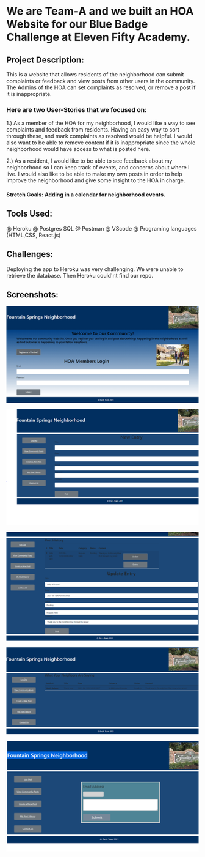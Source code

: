 # We are Team-A and we built an HOA Website for our Blue Badge Challenge at Eleven Fifty Academy.

## Project Description: 

This is a website that allows residents of the neighborhood can submit complaints or feedback and view posts from other users in the community. The Admins of the HOA can set complaints as resolved, or remove a post if it is inappropriate.
 
### Here are two User-Stories that we focused on:

 1.) As a member of the HOA for my neighborhood, I would like a way to see complaints and feedback from residents. Having an easy way to sort through these, and mark complaints as resolved would be helpful. I would also want to be able to remove content if it is inappropriate since the whole neighborhood would have access to what is posted here. 

2.) As a resident, I would like to be able to see feedback about my neighborhood so I can keep track of events, and concerns about where I live. I would also like to be able to make my own posts in order to help improve the neighborhood and give some insight to the HOA in charge. 

#### Stretch Goals: Adding in a calendar for neighborhood events.


## Tools Used:

@ Heroku
@ Postgres SQL
@ Postman
@ VScode
@ Programing languages (HTML,CSS, React.js)

## Challenges: 

Deploying the app to Heroku was very challenging. We were unable to retrieve the database. Then Heroku could'nt find our repo.

## Screenshots:

![Login Page](image/Loginpage.png)

![Create New Entry](image/NewEntry.png)

![Update Your Post](image/Updateposts.png)

![View All Post](image/commposts.png)

![Contact Us Page ](image/contact.png)
